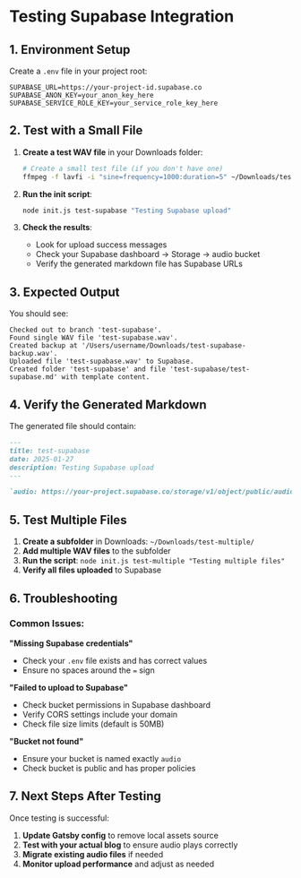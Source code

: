 # Testing Supabase Integration

## 1. Environment Setup

Create a `.env` file in your project root:

```env
SUPABASE_URL=https://your-project-id.supabase.co
SUPABASE_ANON_KEY=your_anon_key_here
SUPABASE_SERVICE_ROLE_KEY=your_service_role_key_here
```

## 2. Test with a Small File

1. **Create a test WAV file** in your Downloads folder:
   ```bash
   # Create a small test file (if you don't have one)
   ffmpeg -f lavfi -i "sine=frequency=1000:duration=5" ~/Downloads/test-audio.wav
   ```

2. **Run the init script**:
   ```bash
   node init.js test-supabase "Testing Supabase upload"
   ```

3. **Check the results**:
   - Look for upload success messages
   - Check your Supabase dashboard → Storage → audio bucket
   - Verify the generated markdown file has Supabase URLs

## 3. Expected Output

You should see:
```
Checked out to branch 'test-supabase'.
Found single WAV file 'test-supabase.wav'.
Created backup at '/Users/username/Downloads/test-supabase-backup.wav'.
Uploaded file 'test-supabase.wav' to Supabase.
Created folder 'test-supabase' and file 'test-supabase/test-supabase.md' with template content.
```

## 4. Verify the Generated Markdown

The generated file should contain:
```markdown
---
title: test-supabase
date: 2025-01-27
description: Testing Supabase upload
---

`audio: https://your-project.supabase.co/storage/v1/object/public/audio/test-supabase.wav`
```

## 5. Test Multiple Files

1. **Create a subfolder** in Downloads: `~/Downloads/test-multiple/`
2. **Add multiple WAV files** to the subfolder
3. **Run the script**: `node init.js test-multiple "Testing multiple files"`
4. **Verify all files uploaded** to Supabase

## 6. Troubleshooting

### Common Issues:

**"Missing Supabase credentials"**
- Check your `.env` file exists and has correct values
- Ensure no spaces around the `=` sign

**"Failed to upload to Supabase"**
- Check bucket permissions in Supabase dashboard
- Verify CORS settings include your domain
- Check file size limits (default is 50MB)

**"Bucket not found"**
- Ensure your bucket is named exactly `audio`
- Check bucket is public and has proper policies

## 7. Next Steps After Testing

Once testing is successful:
1. **Update Gatsby config** to remove local assets source
2. **Test with your actual blog** to ensure audio plays correctly
3. **Migrate existing audio files** if needed
4. **Monitor upload performance** and adjust as needed 
